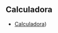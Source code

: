 ## Calculadora
- [Calculadora]([Projetos/Caluladora/calculadora.png](https://github.com/lorraynecaliari/Projetos/blob/main/Calculadora/calculadora.png)))

